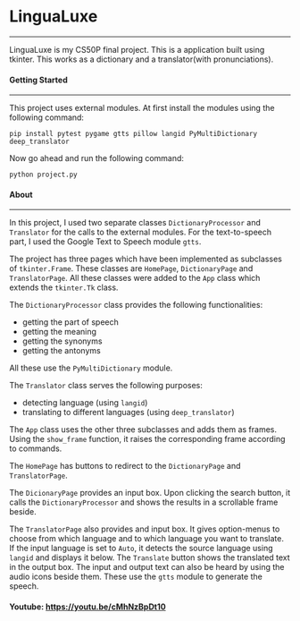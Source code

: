 # LinguaLuxe
---


LinguaLuxe is my CS50P final project.  This is a application built using tkinter. This works as a dictionary and a translator(with pronunciations).



#### Getting Started
---

This project uses external modules. At first install the modules using the following command:
```
pip install pytest pygame gtts pillow langid PyMultiDictionary deep_translator
```

Now go ahead and run the following command:
```
python project.py
```


#### About
---

In this project, I used two separate classes ```DictionaryProcessor``` and ```Translator``` for the calls to the external modules. For the text-to-speech part, I used the Google Text to Speech module ```gtts```.


The project has three pages which have been implemented as subclasses of ```tkinter.Frame```. These classes are ```HomePage```, ```DictionaryPage``` and ```TranslatorPage```. All these classes were added to the ```App``` class which extends the ```tkinter.Tk``` class. 


The ```DictionaryProcessor``` class provides the following functionalities:

* getting the part of speech
* getting the meaning
* getting the synonyms
* getting the antonyms

All these use the ```PyMultiDictionary``` module.

The ```Translator``` class serves the following purposes:

* detecting language (using ```langid```)
* translating to different languages (using ```deep_translator```)


The ```App``` class uses the other three subclasses and adds them as frames. Using the ```show_frame``` function, it raises the corresponding frame according to commands.

The ```HomePage``` has buttons to redirect to the ```DictionaryPage``` and ```TranslatorPage```. 

The ```DicionaryPage``` provides an input box. Upon clicking the search button, it calls the ```DictionaryProcessor``` and shows the results in a scrollable frame beside.

The ```TranslatorPage``` also provides and input box. It gives option-menus to choose from which language and to which language you want to translate. If the input language is set to ```Auto```, it detects the source language using ```langid``` and displays it below. The ```Translate``` button shows the translated text in the output box. The input and output text can also be heard by using the audio icons beside them. These use the ```gtts``` module to generate the speech.



#### Youtube: https://youtu.be/cMhNzBpDt10
